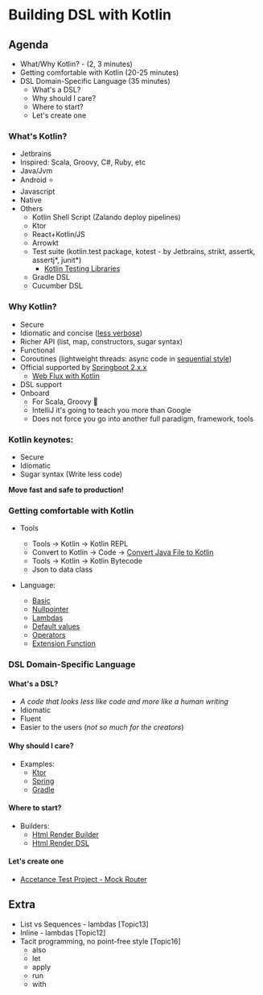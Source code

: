 

# Building DSL with Kotlin

## Agenda

 - What/Why Kotlin? - (2, 3 minutes) 
 - Getting comfortable with Kotlin (20-25 minutes)
 - DSL Domain-Specific Language (35 minutes)
   - What's a DSL?      
   - Why should I care?
   - Where to start?
   - Let's create one






### What's Kotlin? 

- Jetbrains
- Inspired: Scala, Groovy, C#, Ruby, etc
- Java/Jvm
- Android ⭐️
- Javascript
- Native
- Others
    - Kotlin Shell Script (Zalando deploy pipelines)
    - Ktor
    - React+Kotlin/JS
    - Arrowkt
    - Test suite (kotlin.test package, kotest - by Jetbrains, strikt, assertk, assertj*, junit*)
      - [Kotlin Testing Libraries](https://docs.google.com/presentation/d/1uShNWOJ_mMH03QXn46oha0bW5WDRUAStPOspwWlUoUQ/edit#slide=id.p)
    - Gradle DSL
    - Cucumber DSL
    
    
    
    
    
    
### Why Kotlin?

- Secure
- Idiomatic and concise ([less verbose](java-to-kotlin.png))
- Richer API (list, map, constructors, sugar syntax)
- Functional 
- Coroutines (lightweight threads: async code in [sequential style](./coroutines.png))
- Official supported by [Springboot 2.x.x](https://docs.spring.io/spring/docs/current/spring-framework-reference/web-reactive.html#webflux-fn)
  - [Web Flux with Kotlin](https://docs.google.com/presentation/d/1oNKXaFwea9iDo3Mis_uUZkSNmdeVaCumPlDtLxG3wp4/edit#slide=id.g70d189084b_0_17)
- DSL support
- Onboard 
    - For Scala, Groovy 🍰
    - IntelliJ it's going to teach you more than Google
    - Does not force you go into another full paradigm, framework, tools

### Kotlin keynotes:

  - Secure
  - Idiomatic
  - Sugar syntax (Write less code)

  **Move fast and safe to production!**
    
    
### Getting comfortable with Kotlin
    
 - Tools
   - Tools -> Kotlin -> Kotlin REPL
   - Convert to Kotlin -> Code -> [Convert Java File to Kotlin](./CityJava.java)
   - Tools -> Kotlin -> Kotlin Bytecode 
   - Json to data class
   
 - Language:
   - [Basic](./01basic.kt)
   - [Nullpointer](./02nullpointer.kt)
   - [Lambdas](./03lambdas.kt)
   - [Default values](04defaultvalues.kt)
   - [Operators](./05operators.kt)
   - [Extension Function](./06extfun.kt)
    
### DSL Domain-Specific Language

 #### What's a DSL?
   - _A code that looks less like code and more like a human writing_
   - Idiomatic 
   - Fluent
   - Easier to the users (_not so much for the creators_)
 
 #### Why should I care?
   - Examples:
     - [Ktor](./examples/ktor/ktorexample.md)
     - [Spring](./examples/spring/springexample.md)
     - [Gradle](./examples/gradle/gradleexample.md)
   
 #### Where to start?
   - Builders:
     - [Html Render Builder](./examples/html/builder/builderexample.kt)
     - [Html Render DSL](./examples/html/dsl/dslexample.kt)
 
  #### Let's create one
   - [Accetance Test Project - Mock Router](./examples/mock)
 
 
## Extra
   
   - List vs Sequences - lambdas [Topic13]
   - Inline - lambdas [Topic12]
   - Tacit programming, no point-free style [Topic16]
     - also 
     - let
     - apply
     - run
     - with
     
   
